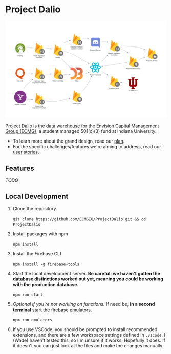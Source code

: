 # Project Dalio <!-- omit in toc -->

![Main Flowchart](docs/diagrams/build/main.png)

Project Dalio is the [data warehouse](https://en.wikipedia.org/wiki/Data_warehouse) for the [Envision Capital Management Group (ECMG)](https://ecmg.us), a student managed 501(c)(3) fund at Indiana University.

- To learn more about the grand design, read our [plan](/docs/PLAN.md).
- For the specific challenges/features we're aiming to address, read our [user stories](docs/STORIES.md).

## Features
*TODO*

## Local Development
1. Clone the repository 
   
   `git clone https://github.com/ECMGIU/ProjectDalio.git && cd ProjectDalio`
   
2. Install packages with npm

   `npm install`
   
3. Install the Firebase CLI

   `npm install -g firebase-tools`

4. Start the local development server. **Be careful: we haven't gotten the database distinctions worked out yet, meaning you could be working with the production database.**

   `npm run start`
   
5. *Optional if you're not working on functions.* If need be, **in a second terminal** start the firebase emulators.

   `npm run emulators`
   
6. If you use VSCode, you should be prompted to install recommended extensions, and there are a few workspace settings defined in `.vscode`. I (Wade) haven't tested this, so I'm unsure if it works. Hopefully it does. If it doesn't you can just look at the files and make the changes manually.
